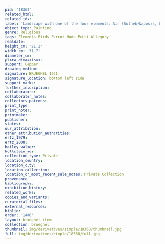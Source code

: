 ```yaml
---
pid: '18368'
related_html: 
related_ids: 
label: 'Landscape with one of the four elements: Air (Sotheby&apos;s, London, 1993)'
object_type: Painting
genre: Religious
tags: Elements Birds Parrot Nude Putti Allegory
realdate: 
height_cm: '21.2'
width_cm: '31.7'
diameter_cm: 
plate_dimensions: 
support: Copper
drawing_medium: 
signature: BRUEGHEL 1611
signature_location: bottom left side
support_marks: 
further_inscription: 
collaborators: 
collaborator_notes: 
collectors_patrons: 
print_type: 
print_notes: 
printmaker: 
publisher: 
states: 
our_attribution: 
other_attribution_authorities: 
ertz_1979: 
ertz_2008: 
bailey_walker: 
hollstein_no: 
collection_type: Private
location_country: 
location_city: 
location_collection: 
location_or_most_recent_sale_notes: Private Collection
provenance: 
bibliography: 
exhibition_history: 
related_works: 
copies_and_variants: 
curatorial_files: 
external_resources: 
biblio: 
order: '1406'
layout: brueghel_item
collection: brueghel
thumbnail: img/derivatives/simple/18368/thumbnail.jpg
full: img/derivatives/simple/18368/full.jpg
---
```

